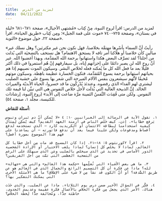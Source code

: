 ```yaml
---
title:  لمزيد من الدرس
date:  04/11/2022
---
```


لمزيد من الدرس: اقرأ لروح النبوة، مِنْ كِتاب «مُشتهى الأجيال»، صفحة ٦٧١-٦٨١ «ليلة في بستان»، وصفحة ٧٢٥-٧٤٠ «موت على قمة الجبل»؛ ومِن كِتاب «طريق الحياة»، اقرأ صفحة ٢٢، حول موضوع «التوبة».

«رأيتُ أنَّ السماء بأسْرِها مهتمَّة بخلاصنا، فهل نكون نحن غير مكترثين؟ وهل نسلك غير مبالين كأن خلاصنا أو هلاكنا أمر تافه لا يستحق الاهتمام؟ هل نستخف بالتضحيَة التي بُذلت من أجلنا؟ لقد تصرَّف البعض هكذا واستهانوا برحمة الله المقدَّمة، وبهذا أغضبوا الله. غير أنَّ روح الله لن يصبر دائمًا على إحزانهم إياه، بل سيفارقهم إنْ هُم استمروا في ذلك أكثر قليلًا بعد ما فعل الله كل ما يُمكنه فعله لخلاص البشر. وسيكون الموت نصيبهم إذا هم بحياتهم استهانوا برحمة يسوع المُقدَّمة، فتكون الخسارة عظيمة باهِظة. وسيكون موتهم مُخيفًا لأنَّهم سيشعرون بنفس الآلام المبرحة التي شعر بها يسوع على خشبة الصليب ليشتري لهم الفداء الذي رفضوه. وعندئذ يُدْرِكُون ما قد خسروا، الحياة الأبديّة والميراث الخالد. إنَّ الذبيحة الغالية التي بُذلَت لأجل خلاص النفوس هي التي تبيِّن لنا قيمة تلك النفوس. ولكن متى فُقِدَت النَّفسُ الثمينة مرَّة ضاعت إلى الأبد» (روح النبوة، إرشادات للكنيسة، مجلَّد ١، صفحة ٥٤).

**أسئلة للنقاش:**

`١. تقول الآية في الرسالة إلى العبرانيين ١٠: ٤ «لا يُمكن أنَّ دم ثيران وتيوس يَرفع خطايا». إذن، كيف خَلص الناس في أزمنة العهد القديم؟ كيف يُمكِن لِمِثال كيفية استخدامنا لِبطاقة الائتمان أو الكريديت كارد – الذي نستخدمه لدفع أقساط ومدفوعات ولكن علينا فيما بعد أن ندفع فاتورته – أن يساعدنا على فهم هذا الموضوع بصورة أفضل؟`

`٢. اقرأ ٢كورنثوس ٥: ١٨–٢١. إذا كان المسيح قد مات مِن أجل خطايا كل العالم، لماذا لا يخلص كل إنسان؟ لماذا يلعب الاختيار أو الإرادة الشخصية الدور الأساسي في تحديد مَن الذي سيخلص بالصليب ومَن الذي سيهلك على الرغم من التضحية العظمى التي تمَّت مِن أجل الفريقين؟`

`٣. ما هي بعض الأشياء التي تُعلِّمها «حِكمة هذا العالم» والتي هي «جهالة» لله؟ ماذا عن فكرة أن كل التصميم الرائع والجمال الذي في العالم هو عن طريق الصُّدفة؟ أو أنَّ الكون قد نشأ مِن لا شيء على الإطلاق؟ ما هي الأمثلة الأخرى التي يمكنك التفكير بها؟`

`٤. فكِّر في السؤال الأخير ضمن درس يوم الثلاثاء. ماذا عن الصليب، والذي حَدَث هناك، الأمر الذي يجعل مِن فكرة الخلاص بالأعمال فكرة عقيمة وعديمة الجدوى، خاطئة جدًّا، ومُخالفة جدًّا لِخطَّة الخلاص؟`